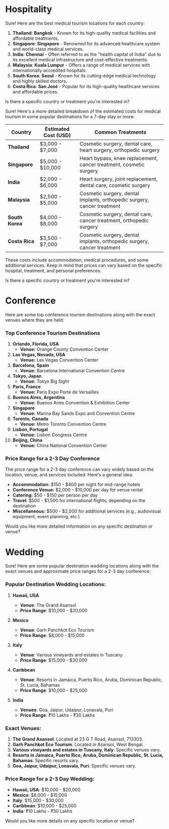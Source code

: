 # Hospitality

Sure! Here are the best medical tourism locations for each country:

1. **Thailand**: **Bangkok** - Known for its high-quality medical facilities and affordable treatments.
2. **Singapore**: **Singapore** - Renowned for its advanced healthcare system and world-class medical services.
3. **India**: **Chennai** - Often referred to as the "health capital of India" due to its excellent medical infrastructure and cost-effective treatments.
4. **Malaysia**: **Kuala Lumpur** - Offers a range of medical services with internationally accredited hospitals.
5. **South Korea**: **Seoul** - Known for its cutting-edge medical technology and highly skilled doctors.
6. **Costa Rica**: **San José** - Popular for its high-quality healthcare services and affordable prices.

Is there a specific country or treatment you're interested in?

Sure! Here's a more detailed breakdown of the estimated costs for medical tourism in some popular destinations for a 7-day stay or more:

| **Country**       | **Estimated Cost (USD)** | **Common Treatments**                                                                 |
|-------------------|--------------------------|---------------------------------------------------------------------------------------|
| **Thailand**      | $3,000 - $7,000          | Cosmetic surgery, dental care, heart surgery, orthopedic surgery                       |
| **Singapore**     | $5,000 - $10,000         | Heart bypass, knee replacement, cancer treatment, cosmetic surgery                    |
| **India**         | $2,000 - $6,000          | Heart surgery, joint replacement, dental care, cosmetic surgery                        |
| **Malaysia**      | $2,500 - $5,000          | Cosmetic surgery, dental implants, orthopedic surgery, cancer treatment                |
| **South Korea**   | $4,000 - $8,000          | Cosmetic surgery, dental care, cancer treatment, orthopedic surgery                    |
| **Costa Rica**    | $3,500 - $7,000          | Cosmetic surgery, dental implants, orthopedic surgery, cancer treatment                |

These costs include accommodation, medical procedures, and some additional services. Keep in mind that prices can vary based on the specific hospital, treatment, and personal preferences.

Is there a specific country or treatment you're interested in?

# Conference

Here are some top conference tourism destinations along with the exact venues where they are held:

### Top Conference Tourism Destinations
1. **Orlando, Florida, USA**
   - **Venue:** Orange County Convention Center
2. **Las Vegas, Nevada, USA**
   - **Venue:** Las Vegas Convention Center
3. **Barcelona, Spain**
   - **Venue:** Barcelona International Convention Centre
4. **Tokyo, Japan**
   - **Venue:** Tokyo Big Sight
5. **Paris, France**
   - **Venue:** Paris Expo Porte de Versailles
6. **Buenos Aires, Argentina**
   - **Venue:** Buenos Aires Convention & Exhibition Center
7. **Singapore**
   - **Venue:** Marina Bay Sands Expo and Convention Centre
8. **Toronto, Canada**
   - **Venue:** Metro Toronto Convention Centre
9. **Lisbon, Portugal**
   - **Venue:** Lisbon Congress Centre
10. **Beijing, China**
    - **Venue:** China National Convention Center

### Price Range for a 2-3 Day Conference
The price range for a 2-3 day conference can vary widely based on the location, venue, and services included. Here's a general idea:

- **Accommodation:** $150 - $400 per night for mid-range hotels
- **Conference Venue:** $2,000 - $10,000 per day for venue rental
- **Catering:** $50 - $150 per person per day
- **Travel:** $500 - $1,500 for international flights, depending on the destination
- **Miscellaneous:** $500 - $2,000 for additional services (e.g., audiovisual equipment, event planning, etc.)

Would you like more detailed information on any specific destination or venue?

# Wedding

Sure! Here are some popular destination wedding locations along with the exact venues and approximate price ranges for a 2-3 day conference:

### Popular Destination Wedding Locations:
1. **Hawaii, USA**
   - **Venue**: The Grand Asansol
   - **Price Range**: $10,000 - $20,000

2. **Mexico**
   - **Venue**: Garh Panchkot Eco Tourism
   - **Price Range**: $8,000 - $15,000

3. **Italy**
   - **Venue**: Various vineyards and estates in Tuscany
   - **Price Range**: $15,000 - $30,000

4. **Caribbean**
   - **Venue**: Resorts in Jamaica, Puerto Rico, Aruba, Dominican Republic, St. Lucia, Bahamas
   - **Price Range**: $10,000 - $25,000

5. **India**
   - **Venues**: Goa, Jaipur, Udaipur, Lonavala, Puri
   - **Price Range**: ₹10 Lakhs - ₹30 Lakhs

### Exact Venues:
1. **The Grand Asansol**: Located at 23 G T Road, Asansol, 713303.
2. **Garh Panchkot Eco Tourism**: Located in Asansol, West Bengal.
3. **Various vineyards and estates in Tuscany, Italy**: Specific venues vary.
4. **Resorts in Jamaica, Puerto Rico, Aruba, Dominican Republic, St. Lucia, Bahamas**: Specific resorts vary.
5. **Goa, Jaipur, Udaipur, Lonavala, Puri**: Specific venues vary.

### Price Range for a 2-3 Day Wedding:
- **Hawaii, USA**: $10,000 - $20,000
- **Mexico**: $8,000 - $15,000
- **Italy**: $15,000 - $30,000
- **Caribbean**: $10,000 - $25,000
- **India**: ₹10 Lakhs - ₹30 Lakhs

Would you like more details on any specific location or venue?

